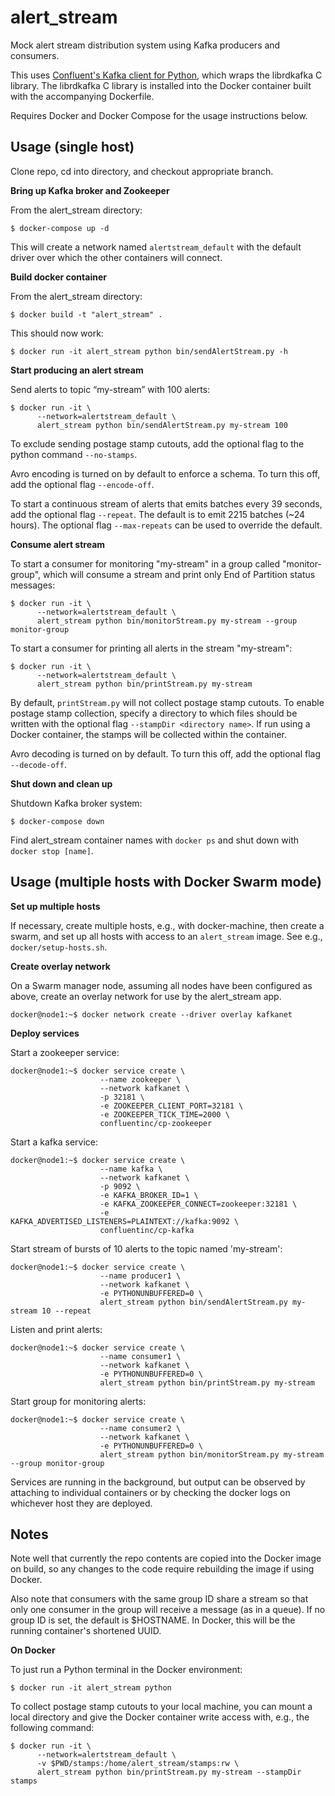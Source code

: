 alert_stream
============

Mock alert stream distribution system using Kafka producers and consumers.

This uses [Confluent's Kafka client for Python](https://github.com/confluentinc/confluent-kafka-python), which wraps the librdkafka C library.
The librdkafka C library is installed into the Docker container built with the accompanying Dockerfile.

Requires Docker and Docker Compose for the usage instructions below.

Usage (single host)
-------------------

Clone repo, cd into directory, and checkout appropriate branch.

**Bring up Kafka broker and Zookeeper**

From the alert_stream directory:

```
$ docker-compose up -d
```

This will create a network named `alertstream_default` with the default driver over which the other containers will connect.

**Build docker container**

From the alert_stream directory:

```
$ docker build -t "alert_stream" .
```

This should now work:

```
$ docker run -it alert_stream python bin/sendAlertStream.py -h
```

**Start producing an alert stream**

Send alerts to topic “my-stream” with 100 alerts:

```
$ docker run -it \
      --network=alertstream_default \
      alert_stream python bin/sendAlertStream.py my-stream 100
```

To exclude sending postage stamp cutouts, add the optional flag to the python command `--no-stamps`.

Avro encoding is turned on by default to enforce a schema. To turn this off, add the optional flag `--encode-off`.

To start a continuous stream of alerts that emits batches every 39 seconds, add the optional flag `--repeat`.
The default is to emit 2215 batches (~24 hours).
The optional flag `--max-repeats` can be used to override the default.

**Consume alert stream**

To start a consumer for monitoring "my-stream" in a group called "monitor-group", which will consume a stream and print only End of Partition status messages:

```
$ docker run -it \
      --network=alertstream_default \
      alert_stream python bin/monitorStream.py my-stream --group monitor-group
```

To start a consumer for printing all alerts in the stream "my-stream":

```
$ docker run -it \
      --network=alertstream_default \
      alert_stream python bin/printStream.py my-stream
```

By default, `printStream.py` will not collect postage stamp cutouts.
To enable postage stamp collection, specify a directory to which files should be written with the optional flag `--stampDir <directory name>`.
If run using a Docker container, the stamps will be collected within the container.

Avro decoding is turned on by default. To turn this off, add the optional flag `--decode-off`.

**Shut down and clean up**

Shutdown Kafka broker system:

```
$ docker-compose down
```

Find alert_stream container names with `docker ps` and shut down with `docker stop [name]`.

Usage (multiple hosts with Docker Swarm mode)
---------------------------------------------

**Set up multiple hosts**

If necessary, create multiple hosts, e.g., with docker-machine, then create a swarm, and set up all hosts with access to an `alert_stream` image.
See e.g., `docker/setup-hosts.sh`.

**Create overlay network**

On a Swarm manager node, assuming all nodes have been configured as above, create an overlay network for use by the alert_stream app.

```
docker@node1:~$ docker network create --driver overlay kafkanet
```

**Deploy services**

Start a zookeeper service:

```
docker@node1:~$ docker service create \
                    --name zookeeper \
                    --network kafkanet \
                    -p 32181 \
                    -e ZOOKEEPER_CLIENT_PORT=32181 \
                    -e ZOOKEEPER_TICK_TIME=2000 \
                    confluentinc/cp-zookeeper
```

Start a kafka service:

```
docker@node1:~$ docker service create \
                    --name kafka \
                    --network kafkanet \
                    -p 9092 \
                    -e KAFKA_BROKER_ID=1 \
                    -e KAFKA_ZOOKEEPER_CONNECT=zookeeper:32181 \
                    -e KAFKA_ADVERTISED_LISTENERS=PLAINTEXT://kafka:9092 \
                    confluentinc/cp-kafka
```

Start stream of bursts of 10 alerts to the topic named 'my-stream':

```
docker@node1:~$ docker service create \
                    --name producer1 \
                    --network kafkanet \
                    -e PYTHONUNBUFFERED=0 \
                    alert_stream python bin/sendAlertStream.py my-stream 10 --repeat
```

Listen and print alerts:

```
docker@node1:~$ docker service create \
                    --name consumer1 \
                    --network kafkanet \
                    -e PYTHONUNBUFFERED=0 \
                    alert_stream python bin/printStream.py my-stream
```

Start group for monitoring alerts:

```
docker@node1:~$ docker service create \
                    --name consumer2 \
                    --network kafkanet \
                    -e PYTHONUNBUFFERED=0 \
                    alert_stream python bin/monitorStream.py my-stream --group monitor-group
```

Services are running in the background, but output can be observed by attaching to individual containers or by checking the docker logs on whichever host they are deployed.

Notes
-----

Note well that currently the repo contents are copied into the Docker image on build, so any changes to the code require rebuilding the image if using Docker.

Also note that consumers with the same group ID share a stream so that only one consumer in the group will receive a message (as in a queue).
If no group ID is set, the default is $HOSTNAME.
In Docker, this will be the running container's shortened UUID.

**On Docker**

To just run a Python terminal in the Docker environment:

```
$ docker run -it alert_stream python
```

To collect postage stamp cutouts to your local machine, you can mount a local directory and give the Docker container write access with, e.g., the following command:

```
$ docker run -it \
      --network=alertstream_default \
      -v $PWD/stamps:/home/alert_stream/stamps:rw \
      alert_stream python bin/printStream.py my-stream --stampDir stamps
```
